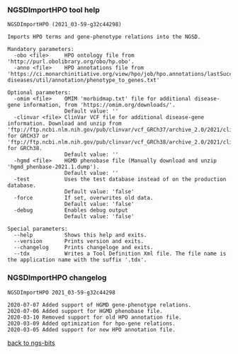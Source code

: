 ### NGSDImportHPO tool help
	NGSDImportHPO (2021_03-59-g32c44298)
	
	Imports HPO terms and gene-phenotype relations into the NGSD.
	
	Mandatory parameters:
	  -obo <file>     HPO ontology file from 'http://purl.obolibrary.org/obo/hp.obo'.
	  -anno <file>    HPO annotations file from 'https://ci.monarchinitiative.org/view/hpo/job/hpo.annotations/lastSuccessfulBuild/artifact/rare-diseases/util/annotation/phenotype_to_genes.txt'
	
	Optional parameters:
	  -omim <file>    OMIM 'morbidmap.txt' file for additional disease-gene information, from 'https://omim.org/downloads/'.
	                  Default value: ''
	  -clinvar <file> ClinVar VCF file for additional disease-gene information. Download and unzip from 'ftp://ftp.ncbi.nlm.nih.gov/pub/clinvar/vcf_GRCh37/archive_2.0/2021/clinvar_20210424.vcf.gz' for GRCH37 or 'ftp://ftp.ncbi.nlm.nih.gov/pub/clinvar/vcf_GRCh38/archive_2.0/2021/clinvar_20210424.vcf.gz' for GRCh38.
	                  Default value: ''
	  -hgmd <file>    HGMD phenobase file (Manually download and unzip 'hgmd_phenbase-2021.1.dump').
	                  Default value: ''
	  -test           Uses the test database instead of on the production database.
	                  Default value: 'false'
	  -force          If set, overwrites old data.
	                  Default value: 'false'
	  -debug          Enables debug output
	                  Default value: 'false'
	
	Special parameters:
	  --help          Shows this help and exits.
	  --version       Prints version and exits.
	  --changelog     Prints changeloge and exits.
	  --tdx           Writes a Tool Definition Xml file. The file name is the application name with the suffix '.tdx'.
	
### NGSDImportHPO changelog
	NGSDImportHPO 2021_03-59-g32c44298
	
	2020-07-07 Added support of HGMD gene-phenotype relations.
	2020-07-06 Added support for HGMD phenobase file.
	2020-03-10 Removed support for old HPO annotation file.
	2020-03-09 Added optimization for hpo-gene relations.
	2020-03-05 Added support for new HPO annotation file.
[back to ngs-bits](https://github.com/imgag/ngs-bits)